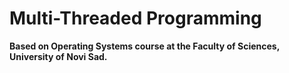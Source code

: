 # Multi-Threaded Programming
__Based on Operating Systems course at the Faculty of Sciences, University of Novi Sad.__
